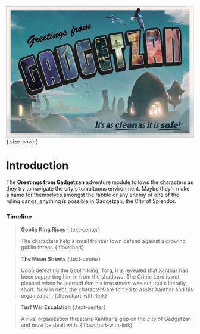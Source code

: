 ![Greetings from Gadgetzan](cover.jpg){.size-cover}

# Introduction
The **Greetings from Gadgetzan** adventure module follows the characters as they try to navigate the city's tumultuous environment. Maybe they'll make a name for themselves amongst the rabble or any enemy of one of the ruling gangs, anything is possible in Gadgetzan, the City of Splendor.

### Timeline
>**Goblin King Rises**
{.text-center}
>
>The characters help a small frontier town defend against a growing goblin threat.
{.flowchart}

>**The Mean Streets**
{.text-center}
>
>Upon defeating the Goblin King, Torg, it is revealed that Xanthar had been supporting him in from the shadows. The Crime Lord is not pleased when he learned that his investment was cut, quite literally, short. Now in debt, the characters are forced to assist Xanthar and his organization.
{.flowchart-with-link}

>**Turf War Escalation**
{.text-center}
>
>A rival organization threatens Xanthar's grip on the city of Gadgetzan and must be dealt with.
{.flowchart-with-link}
